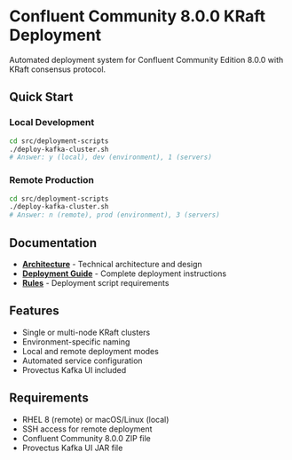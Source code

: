 # Confluent Community 8.0.0 KRaft Deployment

Automated deployment system for Confluent Community Edition 8.0.0 with KRaft consensus protocol.

## Quick Start

### Local Development
```bash
cd src/deployment-scripts
./deploy-kafka-cluster.sh
# Answer: y (local), dev (environment), 1 (servers)
```

### Remote Production
```bash
cd src/deployment-scripts
./deploy-kafka-cluster.sh  
# Answer: n (remote), prod (environment), 3 (servers)
```

## Documentation

- **[Architecture](kafka-cluster-architecture.md)** - Technical architecture and design
- **[Deployment Guide](DEPLOYMENT.md)** - Complete deployment instructions
- **[Rules](.amazonq/rules/kafak-deployment-sh-script.md)** - Deployment script requirements

## Features

- Single or multi-node KRaft clusters
- Environment-specific naming
- Local and remote deployment modes
- Automated service configuration
- Provectus Kafka UI included

## Requirements

- RHEL 8 (remote) or macOS/Linux (local)
- SSH access for remote deployment
- Confluent Community 8.0.0 ZIP file
- Provectus Kafka UI JAR file